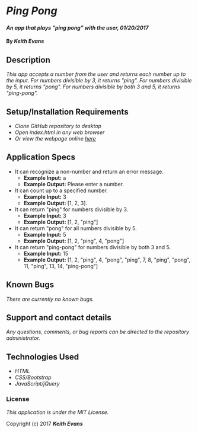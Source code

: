 # _Ping Pong_

#### _An app that plays "ping pong" with the user, 01/20/2017_

#### By _**Keith Evans**_

## Description

_This app accepts a number from the user and returns each number up to the input. For numbers divisible by 3, it returns "ping". For numbers divisible by 5, it returns "pong". For numbers divisible by both 3 and 5, it returns "ping-pong"._

## Setup/Installation Requirements

* _Clone GitHub repository to desktop_
* _Open index.html in any web browser_
* _Or view the webpage online [here](https://kwlevans.github.io/ping-pong/)_

## Application Specs

* It can recognize a non-number and return an error message.
  * **Example Input:** a
  * **Example Output:** Please enter a number.
* It can count up to a specified number.
  * **Example Input:** 3
  * **Example Output:** [1, 2, 3].
* It can return "ping" for numbers divisible by 3.
  * **Example Input:** 3
  * **Example Output:** [1, 2, "ping"]
* It can return "pong" for all numbers divisible by 5.
  * **Example Input:** 5
  * **Example Output:** [1, 2, "ping", 4, "pong"]
* It can return "ping-pong" for numbers divisible by both 3 and 5.
  * **Example Input:** 15
  * **Example Output:** [1, 2, "ping", 4, "pong", "ping", 7, 8, "ping", "pong", 11, "ping", 13, 14, "ping-pong"]

## Known Bugs

_There are currently no known bugs._

## Support and contact details

_Any questions, comments, or bug reports can be directed to the repository administrator._

## Technologies Used

* _HTML_
* _CSS/Bootstrap_
* _JavaScript/jQuery_

### License

*This application is under the MIT License.*

Copyright (c) 2017 **_Keith Evans_**

